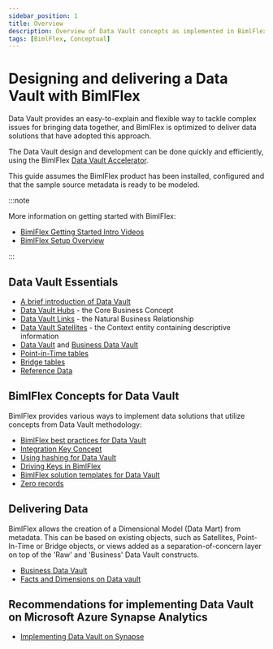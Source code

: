 ```yaml
---
sidebar_position: 1
title: Overview
description: Overview of Data Vault concepts as implemented in BimlFlex
tags: [BimlFlex, Conceptual]
---
```

# Designing and delivering a Data Vault with BimlFlex

Data Vault provides an easy-to-explain and flexible way to tackle complex issues for bringing data together, and BimlFlex is optimized to deliver data solutions that have adopted this approach.

The Data Vault design and development can be done quickly and efficiently, using the BimlFlex [Data Vault Accelerator](../metadata-editors/accelerator).

This guide assumes the BimlFlex product has been installed, configured and that the sample source metadata is ready to be modeled.



:::note

More information on getting started with BimlFlex:

* [BimlFlex Getting Started Intro Videos](../getting-started/intro-videos)
* [BimlFlex Setup Overview](../installation)

:::


## Data Vault Essentials

* [A brief introduction of Data Vault](./data-vault-introduction)
* [Data Vault Hubs](./data-vault-concept-hub) - the Core Business Concept
* [Data Vault Links](./data-vault-concept-link) - the Natural Business Relationship
* [Data Vault Satellites](./data-vault-concept-satellite) - the Context entity containing descriptive information
* [Data Vault](./data-vault) and [Business Data Vault](./data-vault-business-data-vault)
* [Point-in-Time tables](./data-vault-implementation-pit)
* [Bridge tables](./data-vault-implementation-bridge)
* [Reference Data](./data-vault-concept-reference-data)

## BimlFlex Concepts for Data Vault

BimlFlex provides various ways to implement data solutions that utilize concepts from Data Vault methodology:

* [BimlFlex best practices for Data Vault](./data-vault-best-practices)
* [Integration Key Concept](./data-vault-concept-integration-keys)
* [Using hashing for Data Vault](./hashing-in-data-vault)
* [Driving Keys in BimlFlex](./driving-keys-in-data-vault)
* [BimlFlex solution templates for Data Vault](./index)
* [Zero records](./data-vault-concept-zero-records)

## Delivering Data

BimlFlex allows the creation of a Dimensional Model (Data Mart) from metadata. This can be based on existing objects, such as Satellites, Point-In-Time or Bridge objects, or views added as a separation-of-concern layer on top of the 'Raw' and 'Business' Data Vault constructs.

* [Business Data Vault](./data-vault-business-data-vault)
* [Facts and Dimensions on Data vault](./data-vault-dimensional-model)

## Recommendations for implementing Data Vault on Microsoft Azure Synapse Analytics

* [Implementing Data Vault on Synapse](./microsoft-best-practice-data-vault)
